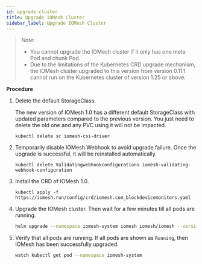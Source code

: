 ```yaml
---
id: upgrade-cluster
title: Upgrade IOMesh Cluster
sidebar_label: Upgrade IOMesh Cluster
---
```


> _Note:_
>- You cannot upgrade the IOMesh cluster if it only has one meta Pod and chunk Pod.
>- Due to the limitations of the Kubernetes CRD upgrade mechanism, the IOMesh cluster upgraded to this version from version 0.11.1 cannot run on the Kubernetes cluster of version 1.25 or above.

**Procedure**

1. Delete the default StorageClass. 

    The new version of IOMesh 1.0 has a different default StorageClass with updated parameters compared to the previous version. You just need to delete the old one and any PVC using it will not be impacted.

    ```shell
    kubectl delete sc iomesh-csi-driver
    ```
2. Temporarily disable IOMesh Webhook to avoid upgrade failure. Once the upgrade is successful, it will be reinstalled automatically.

    ```shell
    kubectl delete Validatingwebhookconfigurations iomesh-validating-webhook-configuration
    ```
3. Install the CRD of IOMesh 1.0.

    ```shell
    kubectl apply -f https://iomesh.run/config/crd/iomesh.com_blockdevicemonitors.yaml
    ```
4. Upgrade the IOMesh cluster. Then wait for a few minutes till all pods are running.

    ```bash
    helm upgrade --namespace iomesh-system iomesh iomesh/iomesh --version v1.0.0
    ```
5. Verify that all pods are running. If all pods are shown as `Running`, then IOMesh has been successfully upgraded.
    ```bash
    watch kubectl get pod --namespace iomesh-system
    ```
